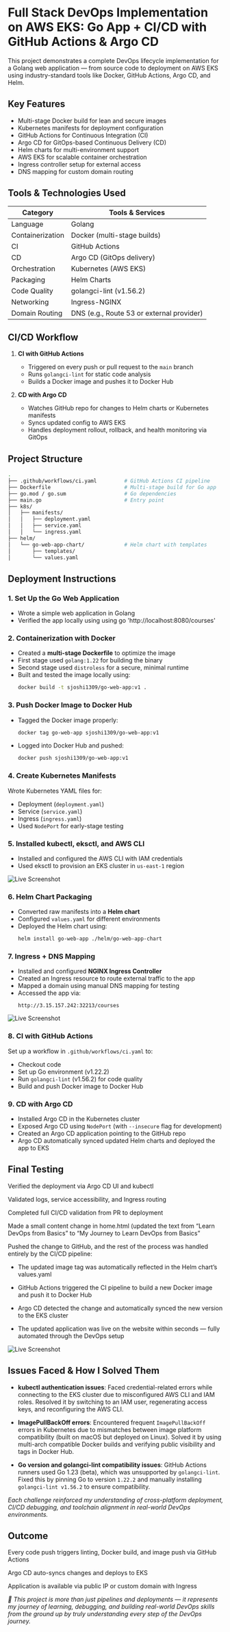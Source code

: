 # Full Stack DevOps Implementation on AWS EKS: Go App + CI/CD with GitHub Actions & Argo CD

This project demonstrates a complete DevOps lifecycle implementation for a Golang web application — from source code to deployment on AWS EKS using industry-standard tools like Docker, GitHub Actions, Argo CD, and Helm.

##  Key Features

- Multi-stage Docker build for lean and secure images
- Kubernetes manifests for deployment configuration
- GitHub Actions for Continuous Integration (CI)
- Argo CD for GitOps-based Continuous Delivery (CD)
- Helm charts for multi-environment support
- AWS EKS for scalable container orchestration
- Ingress controller setup for external access
- DNS mapping for custom domain routing

##  Tools & Technologies Used

| Category             | Tools & Services                         |
|----------------------|-------------------------------------------|
| Language             | Golang                                    |
| Containerization     | Docker (multi-stage builds)               |
| CI                   | GitHub Actions                            |
| CD                   | Argo CD (GitOps delivery)                 |
| Orchestration        | Kubernetes (AWS EKS)                      |
| Packaging            | Helm Charts                               |
| Code Quality         | golangci-lint (v1.56.2)                   |
| Networking           | Ingress-NGINX                             |
| Domain Routing       | DNS (e.g., Route 53 or external provider) |


##  CI/CD Workflow

1. **CI with GitHub Actions**
   - Triggered on every push or pull request to the `main` branch
   - Runs `golangci-lint` for static code analysis
   - Builds a Docker image and pushes it to Docker Hub

2. **CD with Argo CD**
   - Watches GitHub repo for changes to Helm charts or Kubernetes manifests
   - Syncs updated config to AWS EKS
   - Handles deployment rollout, rollback, and health monitoring via GitOps
##  Project Structure

```bash
.
├── .github/workflows/ci.yaml         # GitHub Actions CI pipeline
├── Dockerfile                        # Multi-stage build for Go app
├── go.mod / go.sum                   # Go dependencies
├── main.go                           # Entry point
├── k8s/
│   ├── manifests/
│   │   ├── deployment.yaml
│   │   ├── service.yaml
│   │   └── ingress.yaml
├── helm/
│   └── go-web-app-chart/             # Helm chart with templates
│       ├── templates/
│       └── values.yaml
```
##  Deployment Instructions
### 1. Set Up the Go Web Application
- Wrote a simple web application in Golang
- Verified the app locally using using go 'http://localhost:8080/courses'
  
### 2. Containerization with Docker
- Created a **multi-stage Dockerfile** to optimize the image
- First stage used `golang:1.22` for building the binary
- Second stage used `distroless` for a secure, minimal runtime
- Built and tested the image locally using:
  ```bash
  docker build -t sjoshi1309/go-web-app:v1 .
  ```
### 3. Push Docker Image to Docker Hub
- Tagged the Docker image properly:
  ```bash
  docker tag go-web-app sjoshi1309/go-web-app:v1
  ```
- Logged into Docker Hub and pushed:
  ```bash
  docker push sjoshi1309/go-web-app:v1
  ```
### 4. Create Kubernetes Manifests
 
Wrote Kubernetes YAML files for:
- Deployment (`deployment.yaml`)
- Service (`service.yaml`)
- Ingress (`ingress.yaml`)
- Used `NodePort` for early-stage testing
  
### 5. Installed kubectl, eksctl, and AWS CLI
- Installed and configured the AWS CLI with IAM credentials
- Used eksctl to provision an EKS cluster in `us-east-1` region
  
 ![Live Screenshot](eksctl_cluster.png)

### 6. Helm Chart Packaging

- Converted raw manifests into a **Helm chart**
- Configured `values.yaml` for different environments
- Deployed the Helm chart using:
  ```bash
  helm install go-web-app ./helm/go-web-app-chart
  ```
### 7. Ingress + DNS Mapping

- Installed and configured **NGINX Ingress Controller**
- Created an Ingress resource to route external traffic to the app
- Mapped a domain using manual DNS mapping for testing
- Accessed the app via:
  ```
  http://3.15.157.242:32213/courses
  ```
 ![Live Screenshot](DNS.png) 
  
### 8. CI with GitHub Actions
Set up a workflow in `.github/workflows/ci.yaml` to:
- Checkout code
- Set up Go environment (v1.22.2)
- Run `golangci-lint` (v1.56.2) for code quality
- Build and push Docker image to Docker Hub

### 9. CD with Argo CD
- Installed Argo CD in the Kubernetes cluster
- Exposed Argo CD using `NodePort` (with `--insecure` flag for development)
- Created an Argo CD application pointing to the GitHub repo
- Argo CD automatically synced updated Helm charts and deployed the app to EKS
  
## Final Testing
Verified the deployment via Argo CD UI and kubectl

Validated logs, service accessibility, and Ingress routing

Completed full CI/CD validation from PR to deployment

Made a small content change in home.html (updated the text from “Learn DevOps from Basics” to “My Journey to Learn DevOps from Basics”

Pushed the change to GitHub, and the rest of the process was handled entirely by the CI/CD pipeline:
- The updated image tag was automatically reflected in the Helm chart’s values.yaml

- GitHub Actions triggered the CI pipeline to build a new Docker image and push it to Docker Hub

- Argo CD detected the change and automatically synced the new version to the EKS cluster

- The updated application was live on the website within seconds — fully automated through the DevOps setup
  
![Live Screenshot](argo_cd.png)

##  Issues Faced & How I Solved Them

- **kubectl authentication issues**: Faced credential-related errors while connecting to the EKS cluster due to misconfigured AWS CLI and IAM roles. Resolved it by switching to an IAM user, regenerating access keys, and reconfiguring the AWS CLI.

- **ImagePullBackOff errors**: Encountered frequent `ImagePullBackOff` errors in Kubernetes due to mismatches between image platform compatibility (built on macOS but deployed on Linux). Solved it by using multi-arch compatible Docker builds and verifying public visibility and tags in Docker Hub.

- **Go version and golangci-lint compatibility issues**: GitHub Actions runners used Go 1.23 (beta), which was unsupported by `golangci-lint`. Fixed this by pinning Go to version `1.22.2` and manually installing `golangci-lint v1.56.2` to ensure compatibility.

_Each challenge reinforced my understanding of cross-platform deployment, CI/CD debugging, and toolchain alignment in real-world DevOps environments._

##  Outcome
Every code push triggers linting, Docker build, and image push via GitHub Actions
 
Argo CD auto-syncs changes and deploys to EKS

Application is available via public IP or custom domain with Ingress

_🚀 This project is more than just pipelines and deployments — it represents my journey of learning, debugging, and building real-world DevOps skills from the ground up by truly understanding every step of the DevOps journey._

